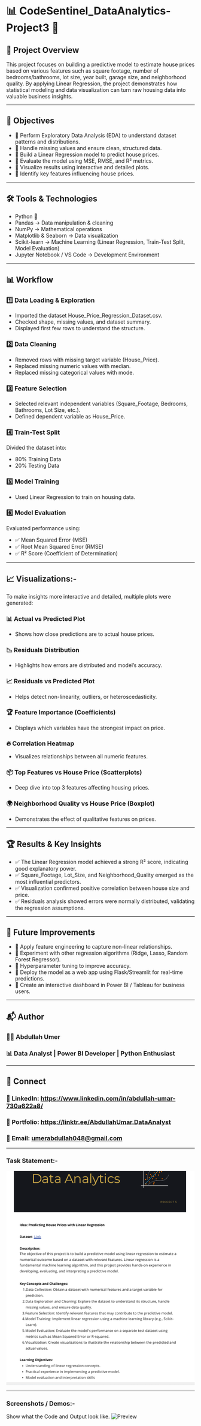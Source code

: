 # 📊 CodeSentinel_DataAnalytics-Project3 🎯

## 📌 Project Overview
This project focuses on building a predictive model to estimate house prices based on various features such as square footage, number of bedrooms/bathrooms, lot size, year built, garage size, and neighborhood quality. By applying Linear Regression, the project demonstrates how statistical modeling and data visualization can turn raw housing data into valuable business insights.

--- 

## 🎯 Objectives
- 🔹 Perform Exploratory Data Analysis (EDA) to understand dataset patterns and distributions.
- 🔹 Handle missing values and ensure clean, structured data.
- 🔹 Build a Linear Regression model to predict house prices.
- 🔹 Evaluate the model using MSE, RMSE, and R² metrics.
- 🔹 Visualize results using interactive and detailed plots.
- 🔹 Identify key features influencing house prices.

---

## 🛠️ Tools & Technologies
- Python 🐍
- Pandas → Data manipulation & cleaning
- NumPy → Mathematical operations
- Matplotlib & Seaborn → Data visualization
- Scikit-learn → Machine Learning (Linear Regression, Train-Test Split, Model Evaluation)
- Jupyter Notebook / VS Code → Development Environment


---

## 📊 Workflow
### 1️⃣ Data Loading & Exploration
- Imported the dataset House_Price_Regression_Dataset.csv.
- Checked shape, missing values, and dataset summary.
- Displayed first few rows to understand the structure.
### 2️⃣ Data Cleaning
- Removed rows with missing target variable (House_Price).
- Replaced missing numeric values with median.
- Replaced missing categorical values with mode.
### 3️⃣ Feature Selection
- Selected relevant independent variables (Square_Footage, Bedrooms, Bathrooms, Lot Size, etc.).
-  Defined dependent variable as House_Price.
### 4️⃣ Train-Test Split
Divided the dataset into:
- 80% Training Data
- 20% Testing Data
### 5️⃣ Model Training
- Used Linear Regression to train on housing data.
### 6️⃣ Model Evaluation
Evaluated performance using:
- ✅ Mean Squared Error (MSE)
- ✅ Root Mean Squared Error (RMSE)
- ✅ R² Score (Coefficient of Determination)

---

## 📈 Visualizations:-
To make insights more interactive and detailed, multiple plots were generated:
### 📊 Actual vs Predicted Plot
- Shows how close predictions are to actual house prices.
### 📉 Residuals Distribution
- Highlights how errors are distributed and model’s accuracy.
### 📈 Residuals vs Predicted Plot
- Helps detect non-linearity, outliers, or heteroscedasticity.
### 🏆 Feature Importance (Coefficients)
- Displays which variables have the strongest impact on price.
### 🔥 Correlation Heatmap
- Visualizes relationships between all numeric features.
### 📦 Top Features vs House Price (Scatterplots)
- Deep dive into top 3 features affecting housing prices.
### 🌍 Neighborhood Quality vs House Price (Boxplot)
- Demonstrates the effect of qualitative features on prices.

---

## 🏆 Results & Key Insights
- ✅ The Linear Regression model achieved a strong R² score, indicating good explanatory power.
- ✅ Square_Footage, Lot_Size, and Neighborhood_Quality emerged as the most influential predictors.
- ✅ Visualization confirmed positive correlation between house size and price.
- ✅ Residuals analysis showed errors were normally distributed, validating the regression assumptions.

---

## 🚀 Future Improvements
- 🔹 Apply feature engineering to capture non-linear relationships.
- 🔹 Experiment with other regression algorithms (Ridge, Lasso, Random Forest Regressor).
- 🔹 Hyperparameter tuning to improve accuracy.
- 🔹 Deploy the model as a web app using Flask/Streamlit for real-time predictions.
- 🔹 Create an interactive dashboard in Power BI / Tableau for business users.

---

## 📬 Author
### 👨‍💻 Abdullah Umer
### 📊 Data Analyst | Power BI Developer | Python Enthusiast


---


## 🔗 Connect
### 💼 LinkedIn: https://www.linkedin.com/in/abdullah-umar-730a622a8/
### 💼 Portfolio: https://linktr.ee/AbdullahUmar.DataAnalyst
### 📧 Email: umerabdullah048@gmail.com

---


### Task Statement:-
![Preview](https://github.com/Abdullah321Umar/DataZenixSolutions_DataAnalytics-Project3/blob/main/Project%203.png)


---

### Screenshots / Demos:-
Show what the Code and Output look like.
![Preview](https://github.com/Abdullah321Umar/DataZenixSolutions_DataAnalytics-Project3/blob/main/Project-3%20(Code%2BOutput).ipynb)
